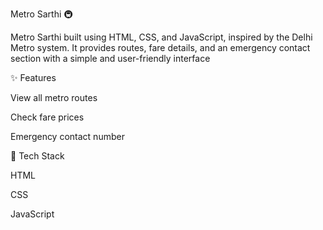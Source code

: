 Metro Sarthi 🚇

Metro Sarthi built using HTML, CSS, and JavaScript, inspired by the Delhi Metro system.
It provides routes, fare details, and an emergency contact section with a simple and user-friendly interface

✨ Features

View all metro routes

Check fare prices

Emergency contact number


🔧 Tech Stack

HTML

CSS

JavaScript
